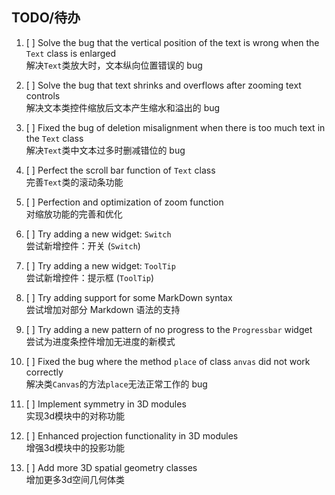 TODO/待办
---------

1. [ ] Solve the bug that the vertical position of the text is wrong when the `Text` class is enlarged  
解决`Text`类放大时，文本纵向位置错误的 bug

2. [ ] Solve the bug that text shrinks and overflows after zooming text controls  
解决文本类控件缩放后文本产生缩水和溢出的 bug

3. [ ] Fixed the bug of deletion misalignment when there is too much text in the `Text` class  
解决`Text`类中文本过多时删减错位的 bug

4. [ ] Perfect the scroll bar function of `Text` class  
完善`Text`类的滚动条功能

5. [ ] Perfection and optimization of zoom function  
对缩放功能的完善和优化

6. [ ] Try adding a new widget: `Switch`  
尝试新增控件：开关 (`Switch`)

7. [ ] Try adding a new widget: `ToolTip`  
尝试新增控件：提示框 (`ToolTip`)

8. [ ] Try adding support for some MarkDown syntax  
尝试增加对部分 Markdown 语法的支持

9. [ ] Try adding a new pattern of no progress to the `Progressbar` widget  
尝试为进度条控件增加无进度的新模式

10. [ ] Fixed the bug where the method `place` of class `anvas` did not work correctly  
解决类`Canvas`的方法`place`无法正常工作的 bug

11. [ ] Implement symmetry in 3D modules  
实现3d模块中的对称功能

12. [ ] Enhanced projection functionality in 3D modules  
增强3d模块中的投影功能

13. [ ] Add more 3D spatial geometry classes  
增加更多3d空间几何体类
